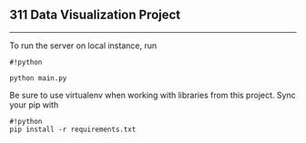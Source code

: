## 311 Data Visualization Project ##
---

To run the server on local instance, run

```
#!python

python main.py
```

Be sure to use virtualenv when working with libraries from this project. Sync your pip with
```
#!python
pip install -r requirements.txt

```